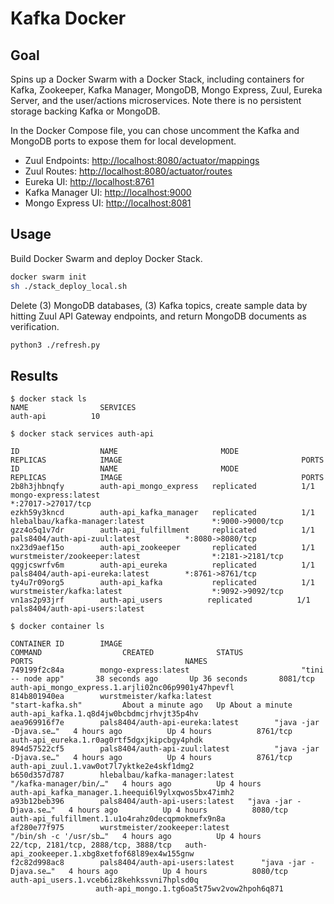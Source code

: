 # Kafka Docker

## Goal

Spins up a Docker Swarm with a Docker Stack, including containers for Kafka, Zookeeper, Kafka Manager, MongoDB, Mongo Express, Zuul, Eureka Server, and the user/actions microservices. Note there is no persistent storage backing Kafka or MongoDB.

In the Docker Compose file, you can chose uncomment the Kafka and MongoDB ports to expose them for local development.

-   Zuul Endpoints: <http://localhost:8080/actuator/mappings>
-   Zuul Routes: <http://localhost:8080/actuator/routes>
-   Eureka UI: <http://localhost:8761>
-   Kafka Manager UI: <http://localhost:9000>
-   Mongo Express UI: <http://localhost:8081>

## Usage

Build Docker Swarm and deploy Docker Stack.

```bash
docker swarm init
sh ./stack_deploy_local.sh
```

Delete (3) MongoDB databases, (3) Kafka topics, create sample data by hitting Zuul API Gateway endpoints, and return MongoDB documents as verification.

```bash
python3 ./refresh.py
```

## Results

```text
$ docker stack ls
NAME                SERVICES
auth-api          10

$ docker stack services auth-api

ID                  NAME                       MODE                REPLICAS            IMAGE                                        PORTS
ID                  NAME                       MODE                REPLICAS            IMAGE                                        PORTS
2b8h3jhbnqfy        auth-api_mongo_express   replicated          1/1                 mongo-express:latest                                            *:27017->27017/tcp
ezkh59y3kncd        auth-api_kafka_manager   replicated          1/1                 hlebalbau/kafka-manager:latest               *:9000->9000/tcp
gzz4o5q1v7dr        auth-api_fulfillment     replicated          1/1                      pals8404/auth-api-zuul:latest          *:8080->8080/tcp
nx23d9aef15o        auth-api_zookeeper       replicated          1/1                 wurstmeister/zookeeper:latest                *:2181->2181/tcp
qggjcswrfv6m        auth-api_eureka          replicated          1/1                 pals8404/auth-api-eureka:latest        *:8761->8761/tcp
ty4u7r09org5        auth-api_kafka           replicated          1/1                 wurstmeister/kafka:latest                    *:9092->9092/tcp
vn1as2p93jrf        auth-api_users          replicated          1/1                 pals8404/auth-api-users:latest

$ docker container ls

CONTAINER ID        IMAGE                                        COMMAND                  CREATED              STATUS              PORTS                                  NAMES
749199f2c84a        mongo-express:latest                         "tini -- node app"       38 seconds ago       Up 36 seconds       8081/tcp                               auth-api_mongo_express.1.arjli02nc06p9901y47hpevfl
814b801940ea        wurstmeister/kafka:latest                    "start-kafka.sh"         About a minute ago   Up About a minute                                          auth-api_kafka.1.q8d4jw0bcbdmcjrhvjt35p4hv
aea969916f7e        pals8404/auth-api-eureka:latest        "java -jar -Djava.se…"   4 hours ago          Up 4 hours          8761/tcp                               auth-api_eureka.1.r0ag0rtf5dgxjkipcbgy4phdk
894d57522cf5        pals8404/auth-api-zuul:latest          "java -jar -Djava.se…"   4 hours ago          Up 4 hours          8761/tcp                               auth-api_zuul.1.vaw0ot7l7yktke2e4skf1dmg2
b650d357d787        hlebalbau/kafka-manager:latest               "/kafka-manager/bin/…"   4 hours ago          Up 4 hours                                                 auth-api_kafka_manager.1.heequi6l9ylxqwos5bx47imh2
a93b12beb396        pals8404/auth-api-users:latest   "java -jar -Djava.se…"   4 hours ago          Up 4 hours          8080/tcp                               auth-api_fulfillment.1.u1o4rahz0decqpmokmefx9n8a
af280e77f975        wurstmeister/zookeeper:latest                "/bin/sh -c '/usr/sb…"   4 hours ago          Up 4 hours          22/tcp, 2181/tcp, 2888/tcp, 3888/tcp   auth-api_zookeeper.1.xbg8xetfof68l89ex4w155gnw
f2c82d998ac8        pals8404/auth-api-users:latest      "java -jar -Djava.se…"   4 hours ago          Up 4 hours          8080/tcp                               auth-api_users.1.vceb6iz8kehkssvni7hplsd0q
                   auth-api_mongo.1.tg6oa5t75wv2vow2hpoh6q871
```
